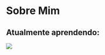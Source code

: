 <h1>Sobre Mim</h1>

<h2>Atualmente aprendendo:</h2>
<a href="https://www.ruby-lang.org/pt/">
  <img src="https://img.shields.io/badge/Ruby%20on%20rails-red?style=for-the-badge&logo=ruby"/>
</a>

